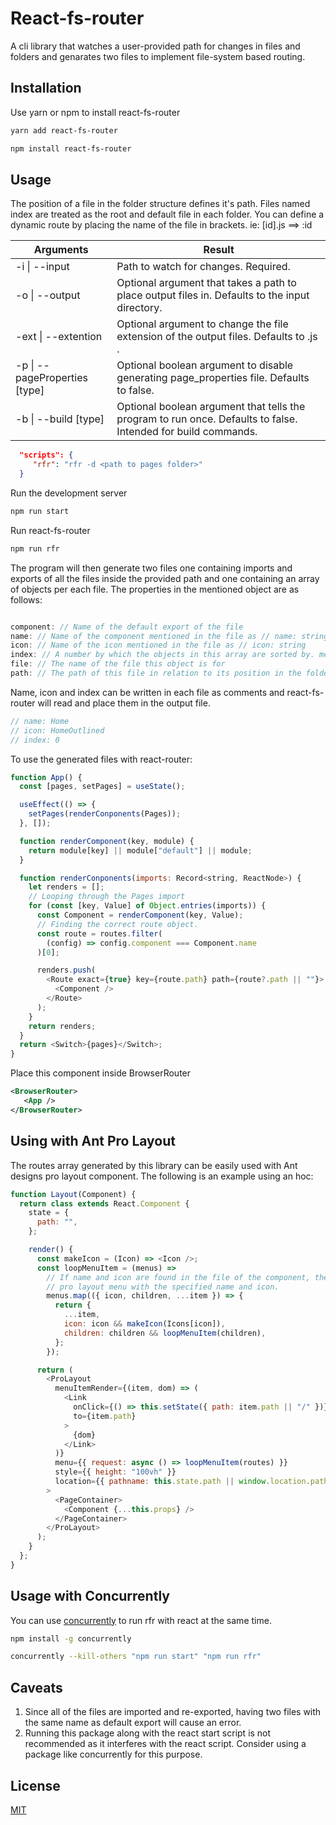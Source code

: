 # React-fs-router

A cli library that watches a user-provided path for changes in files and folders and genarates two files to implement file-system based routing.

## Installation

Use yarn or npm to install react-fs-router

```bash
yarn add react-fs-router
```

```bash
npm install react-fs-router
```

## Usage

The position of a file in the folder structure defines it's path. Files named index are treated as the root and default file in each folder.
You can define a dynamic route by placing the name of the file in brackets. ie: [id].js ==> :id

| Arguments                       | Result                                                                                                        |
| ------------------------------- | ------------------------------------------------------------------------------------------------------------- |
| -i \| --input <directory>       | Path to watch for changes. Required.                                                                          |
| -o \| --output <output>         | Optional argument that takes a path to place output files in. Defaults to the input directory.                |
| -ext \| --extention <extention> | Optional argument to change the file extension of the output files. Defaults to .js .                         |
| -p \| --pageProperties [type]   | Optional boolean argument to disable generating page_properties file. Defaults to false.                      |
| -b \| --build [type]            | Optional boolean argument that tells the program to run once. Defaults to false. Intended for build commands. |

```JSON
  "scripts": {
     "rfr": "rfr -d <path to pages folder>"
  }
```

Run the development server

```bash
npm run start
```

Run react-fs-router

```bash
npm run rfr
```

The program will then generate two files one containing imports and exports of all the files inside the provided path and one containing an array of objects per each file. The properties in the mentioned object are as follows:

```javascript

component: // Name of the default export of the file
name: // Name of the component mentioned in the file as // name: string
icon: // Name of the icon mentioned in the file as // icon: string
index: // A number by which the objects in this array are sorted by. mentioned in the file as // index: number
file: // The name of the file this object is for
path: // The path of this file in relation to its position in the folder structure. index files are always "/"

```

Name, icon and index can be written in each file as comments and react-fs-router will read and place them in the output file.

```javascript
// name: Home
// icon: HomeOutlined
// index: 0
```

To use the generated files with react-router:

```javascript xml react
function App() {
  const [pages, setPages] = useState();

  useEffect(() => {
    setPages(renderConponents(Pages));
  }, []);

  function renderComponent(key, module) {
    return module[key] || module["default"] || module;
  }

  function renderConponents(imports: Record<string, ReactNode>) {
    let renders = [];
    // Looping through the Pages import
    for (const [key, Value] of Object.entries(imports)) {
      const Component = renderComponent(key, Value);
      // Finding the correct route object.
      const route = routes.filter(
        (config) => config.component === Component.name
      )[0];

      renders.push(
        <Route exact={true} key={route.path} path={route?.path || ""}>
          <Component />
        </Route>
      );
    }
    return renders;
  }
  return <Switch>{pages}</Switch>;
}
```

Place this component inside BrowserRouter

```xml
<BrowserRouter>
   <App />
</BrowserRouter>
```

## Using with Ant Pro Layout

The routes array generated by this library can be easily used with Ant designs pro layout component.
The following is an example using an hoc:

```javascript xml
function Layout(Component) {
  return class extends React.Component {
    state = {
      path: "",
    };

    render() {
      const makeIcon = (Icon) => <Icon />;
      const loopMenuItem = (menus) =>
        // If name and icon are found in the file of the component, they will appear in the
        // pro layout menu with the specified name and icon.
        menus.map(({ icon, children, ...item }) => {
          return {
            ...item,
            icon: icon && makeIcon(Icons[icon]),
            children: children && loopMenuItem(children),
          };
        });

      return (
        <ProLayout
          menuItemRender={(item, dom) => (
            <Link
              onClick={() => this.setState({ path: item.path || "/" })}
              to={item.path}
            >
              {dom}
            </Link>
          )}
          menu={{ request: async () => loopMenuItem(routes) }}
          style={{ height: "100vh" }}
          location={{ pathname: this.state.path || window.location.pathname }}
        >
          <PageContainer>
            <Component {...this.props} />
          </PageContainer>
        </ProLayout>
      );
    }
  };
}
```

## Usage with Concurrently

You can use [concurrently](https://www.npmjs.com/package/concurrently) to run rfr with react at the same time.

```bash
npm install -g concurrently
```

```bash
concurrently --kill-others "npm run start" "npm run rfr"
```

## Caveats

1. Since all of the files are imported and re-exported, having two files with the same name as default export will cause an error.
2. Running this package along with the react start script is not recommended as it interferes with the react script. Consider using a package like concurrently for this purpose.

## License

[MIT](https://choosealicense.com/licenses/mit/)
